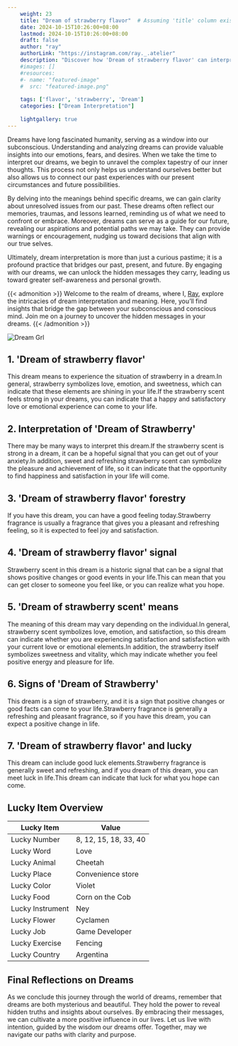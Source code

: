 ```yaml
---
    weight: 23
    title: "Dream of strawberry flavor"  # Assuming 'title' column exists
    date: 2024-10-15T10:26:00+08:00
    lastmod: 2024-10-15T10:26:00+08:00
    draft: false
    author: "ray"
    authorLink: "https://instagram.com/ray._.atelier"
    description: "Discover how 'Dream of strawberry flavor' can interpret your future and uncover its significant meanings in your life."
    #images: []
    #resources:
    #- name: "featured-image"
    #  src: "featured-image.png"
    
    tags: ['flavor', 'strawberry', 'Dream']
    categories: ["Dream Interpretation"]
    
    lightgallery: true
---
```

    
Dreams have long fascinated humanity, serving as a window into our subconscious. Understanding and analyzing dreams can provide valuable insights into our emotions, fears, and desires. When we take the time to interpret our dreams, we begin to unravel the complex tapestry of our inner thoughts. This process not only helps us understand ourselves better but also allows us to connect our past experiences with our present circumstances and future possibilities.

By delving into the meanings behind specific dreams, we can gain clarity about unresolved issues from our past. These dreams often reflect our memories, traumas, and lessons learned, reminding us of what we need to confront or embrace. Moreover, dreams can serve as a guide for our future, revealing our aspirations and potential paths we may take. They can provide warnings or encouragement, nudging us toward decisions that align with our true selves.

Ultimately, dream interpretation is more than just a curious pastime; it is a profound practice that bridges our past, present, and future. By engaging with our dreams, we can unlock the hidden messages they carry, leading us toward greater self-awareness and personal growth.

{{< admonition >}}
Welcome to the realm of dreams, where I, [Ray](https://instagram.com/ray._.atelier), explore the intricacies of dream interpretation and meaning. Here, you’ll find insights that bridge the gap between your subconscious and conscious mind. Join me on a journey to uncover the hidden messages in your dreams.
{{< /admonition >}}

![Dream Grl](https://cdn.pixabay.com/photo/2017/11/02/03/35/gothic-2910057_1280.jpg "Dream Grl")

## 1. 'Dream of strawberry flavor'
This dream means to experience the situation of strawberry in a dream.In general, strawberry symbolizes love, emotion, and sweetness, which can indicate that these elements are shining in your life.If the strawberry scent feels strong in your dreams, you can indicate that a happy and satisfactory love or emotional experience can come to your life.

## 2. Interpretation of 'Dream of Strawberry'
There may be many ways to interpret this dream.If the strawberry scent is strong in a dream, it can be a hopeful signal that you can get out of your anxiety.In addition, sweet and refreshing strawberry scent can symbolize the pleasure and achievement of life, so it can indicate that the opportunity to find happiness and satisfaction in your life will come.

## 3. 'Dream of strawberry flavor' forestry
If you have this dream, you can have a good feeling today.Strawberry fragrance is usually a fragrance that gives you a pleasant and refreshing feeling, so it is expected to feel joy and satisfaction.

## 4. 'Dream of strawberry flavor' signal
Strawberry scent in this dream is a historic signal that can be a signal that shows positive changes or good events in your life.This can mean that you can get closer to someone you feel like, or you can realize what you hope.

## 5. 'Dream of strawberry scent' means
The meaning of this dream may vary depending on the individual.In general, strawberry scent symbolizes love, emotion, and satisfaction, so this dream can indicate whether you are experiencing satisfaction and satisfaction with your current love or emotional elements.In addition, the strawberry itself symbolizes sweetness and vitality, which may indicate whether you feel positive energy and pleasure for life.

## 6. Signs of 'Dream of Strawberry'
This dream is a sign of strawberry, and it is a sign that positive changes or good facts can come to your life.Strawberry fragrance is generally a refreshing and pleasant fragrance, so if you have this dream, you can expect a positive change in life.

## 7. 'Dream of strawberry flavor' and lucky
This dream can include good luck elements.Strawberry fragrance is generally sweet and refreshing, and if you dream of this dream, you can meet luck in life.This dream can indicate that luck for what you hope can come.

## Lucky Item Overview
| Lucky Item          | Value              |
|---------------|--------------------|
| Lucky Number        | 8, 12, 15, 18, 33, 40  |
| Lucky Word          | Love |
| Lucky Animal        | Cheetah |
| Lucky Place         | Convenience store     |
| Lucky Color         | Violet     |
| Lucky Food          | Corn on the Cob      |
| Lucky Instrument    | Ney |
| Lucky Flower        | Cyclamen    |
| Lucky Job           | Game Developer       |
| Lucky Exercise      | Fencing  |
| Lucky Country       | Argentina    |


##  Final Reflections on Dreams

As we conclude this journey through the world of dreams, remember that dreams are both mysterious and beautiful. They hold the power to reveal hidden truths and insights about ourselves. By embracing their messages, we can cultivate a more positive influence in our lives. Let us live with intention, guided by the wisdom our dreams offer. Together, may we navigate our paths with clarity and purpose.
